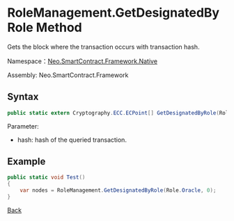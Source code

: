 # RoleManagement.GetDesignatedByRole Method

Gets the block where the transaction occurs with transaction hash.

Namespace：[Neo.SmartContract.Framework.Native](../../native.md)

Assembly: Neo.SmartContract.Framework

## Syntax

```c#
public static extern Cryptography.ECC.ECPoint[] GetDesignatedByRole(Role role, uint index);
```

Parameter:

- hash: hash of the queried transaction.

## Example

```c#
public static void Test()
{
    var nodes = RoleManagement.GetDesignatedByRole(Role.Oracle, 0);
}
```
[Back](../RoleManagement.md)

